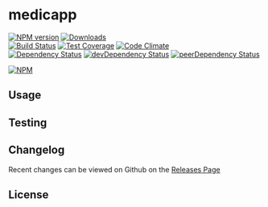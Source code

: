 # medicapp 
[![NPM version](https://badge.fury.io/js/medicapp.svg)](http://badge.fury.io/js/medicapp) [![Downloads](http://img.shields.io/npm/dm/medicapp.svg)](http://badge.fury.io/js/medicapp)   
[![Build Status](https://travis-ci.org//medicapp.svg?branch=master)](https://travis-ci.org//medicapp) [![Test Coverage](https://codeclimate.com/github//medicapp/badges/coverage.svg)](https://codeclimate.com/github//medicapp) [![Code Climate](https://codeclimate.com/github//medicapp/badges/gpa.svg)](https://codeclimate.com/github//medicapp)   
[![Dependency Status](https://david-dm.org//medicapp.svg)](https://david-dm.org//medicapp) [![devDependency Status](https://david-dm.org//medicapp/dev-status.svg)](https://david-dm.org//medicapp#info=devDependencies) [![peerDependency Status](https://david-dm.org//medicapp/peer-status.svg)](https://david-dm.org//medicapp#info=peerDependencies)    


> 

[![NPM](https://nodei.co/npm/medicapp.png?downloads=true&downloadRank=true&stars=true)](https://nodei.co/npm/medicapp)

## Usage


## Testing


## Changelog

Recent changes can be viewed on Github on the [Releases Page](https://github.com//medicapp/releases)

## License


